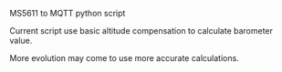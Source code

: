 MS5611 to MQTT python script


Current script use basic altitude compensation to calculate barometer value.

More evolution may come to use more accurate calculations.
